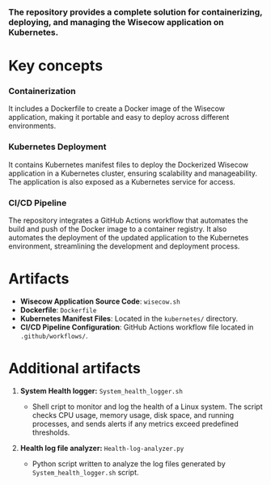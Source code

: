 ### The repository provides a complete solution for containerizing, deploying, and managing the Wisecow application on Kubernetes.

# Key concepts
### Containerization 
It includes a Dockerfile to create a Docker image of the Wisecow application, making it portable and easy to deploy across different environments.

### Kubernetes Deployment
It contains Kubernetes manifest files to deploy the Dockerized Wisecow application in a Kubernetes cluster, ensuring scalability and manageability. The application is also exposed as a Kubernetes service for access.

### CI/CD Pipeline
The repository integrates a GitHub Actions workflow that automates the build and push of the Docker image to a container registry. It also automates the deployment of the updated application to the Kubernetes environment, streamlining the development and deployment process.

# Artifacts
- **Wisecow Application Source Code**: `wisecow.sh`
- **Dockerfile**: `Dockerfile`
- **Kubernetes Manifest Files**: Located in the `kubernetes/` directory.
- **CI/CD Pipeline Configuration**: GitHub Actions workflow file located in `.github/workflows/`.

# Additional artifacts

1. **System Health logger:** `System_health_logger.sh`
   - Shell cript to monitor and log the health of a Linux system. The script checks CPU usage, memory usage, disk space, and running processes, and sends alerts if any metrics exceed predefined thresholds.

2. **Health log file analyzer:** `Health-log-analyzer.py`
   - Python script written to analyze the log files generated by `System_health_logger.sh` script.    
